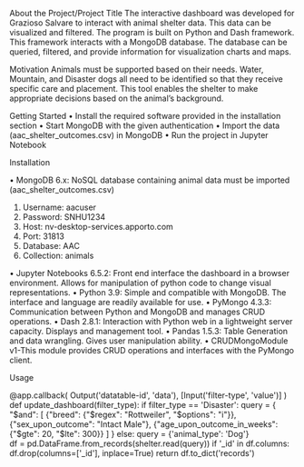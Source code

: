 About the Project/Project Title
The interactive dashboard was developed for Grazioso Salvare to interact with animal shelter data. This data can be visualized and filtered. The program is built on Python and Dash framework. This framework interacts with a MongoDB database. The database can be queried, filtered, and provide information for visualization charts and maps. 

Motivation
Animals must be supported based on their needs. Water, Mountain, and Disaster dogs all need to be identified so that they receive specific care and placement. This tool enables the shelter to make appropriate decisions based on the animal’s background. 

Getting Started
•	Install the required software provided in the installation section
•	Start MongoDB with the given authentication
•	Import the data (aac_shelter_outcomes.csv) in MongoDB
•	Run the project in Jupyter Notebook


Installation

•	MongoDB 6.x: NoSQL database containing animal data must be imported (aac_shelter_outcomes.csv)
1.	Username: aacuser
2.	Password: SNHU1234
3.	Host: nv-desktop-services.apporto.com
4.	Port: 31813
5.	Database: AAC
6.	Collection: animals

•	Jupyter Notebooks 6.5.2: Front end interface the dashboard in a browser environment. Allows for manipulation of python code to change visual representations.
•	Python 3.9: Simple and compatible with MongoDB. The interface and language are readily available for use.
•	PyMongo 4.3.3: Communication between Python and MongoDB and manages CRUD operations.
•	Dash 2.8.1: Interaction with Python web in a lightweight server capacity.  Displays and management tool.
•	Pandas 1.5.3: Table Generation and data wrangling. Gives user manipulation ability.
•	CRUDMongoModule v1-This module provides CRUD operations and interfaces with the PyMongo client.

Usage

@app.callback(
    Output('datatable-id', 'data'),
    [Input('filter-type', 'value')]
)
def update_dashboard(filter_type):
    if filter_type == 'Disaster':
        query = {
            "$and": [
                {"breed": {"$regex": "Rottweiler", "$options": "i"}},
                {"sex_upon_outcome": "Intact Male"},
                {"age_upon_outcome_in_weeks": {"$gte": 20, "$lte": 300}}
            ]
        }
    else:
        query = {'animal_type': 'Dog'}    
    df = pd.DataFrame.from_records(shelter.read(query))
    if '_id' in df.columns:
        df.drop(columns=['_id'], inplace=True)
    return df.to_dict('records')
